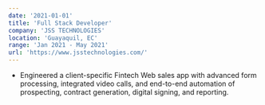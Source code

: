 ```yaml
---
date: '2021-01-01'
title: 'Full Stack Developer'
company: 'JSS TECHNOLOGIES'
location: 'Guayaquil, EC'
range: 'Jan 2021 - May 2021'
url: 'https://www.jsstechnologies.com/'
---
```


- Engineered a client-specific Fintech Web sales app with advanced form processing, integrated video calls, and end-to-end automation of prospecting, contract generation, digital signing, and reporting.
